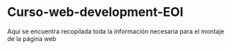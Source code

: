 # Curso-web-development-EOI
Aquí se encuentra recopilada toda la información necesaria para el montaje de la página web
